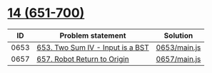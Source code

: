 # [14 (651-700)](https://leetcode.com/problemset/all/#page-14)


| ID   | Problem statement                                                                            | Solution                     |
|------|----------------------------------------------------------------------------------------------|------------------------------|
| 0653 | [653. Two Sum IV - Input is a BST](https://leetcode.com/problems/two-sum-iv-input-is-a-bst/) | [0653/main.js](0653/main.js) |
| 0657 | [657. Robot Return to Origin](https://leetcode.com/problems/robot-return-to-origin/)         | [0657/main.js](0657/main.js) |

